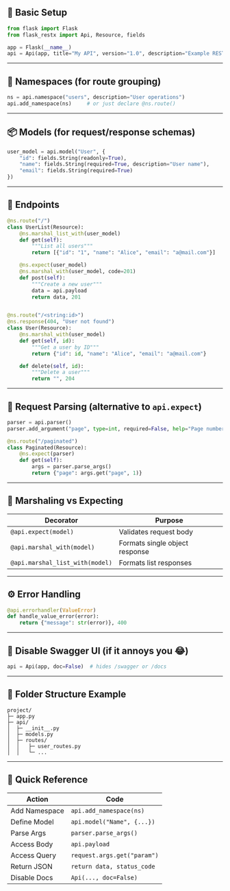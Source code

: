 ## 🧱 Basic Setup

```python
from flask import Flask
from flask_restx import Api, Resource, fields

app = Flask(__name__)
api = Api(app, title="My API", version="1.0", description="Example RESTX app")
```
---

## 🧩 Namespaces (for route grouping)

```python
ns = api.namespace("users", description="User operations")
api.add_namespace(ns)     # or just declare @ns.route()
```

---

## 📦 Models (for request/response schemas)

```python
user_model = api.model("User", {
    "id": fields.String(readonly=True),
    "name": fields.String(required=True, description="User name"),
    "email": fields.String(required=True)
})
```

---

## 🚀 Endpoints

```python
@ns.route("/")
class UserList(Resource):
    @ns.marshal_list_with(user_model)
    def get(self):
        """List all users"""
        return [{"id": "1", "name": "Alice", "email": "a@mail.com"}]

    @ns.expect(user_model)
    @ns.marshal_with(user_model, code=201)
    def post(self):
        """Create a new user"""
        data = api.payload
        return data, 201


@ns.route("/<string:id>")
@ns.response(404, "User not found")
class User(Resource):
    @ns.marshal_with(user_model)
    def get(self, id):
        """Get a user by ID"""
        return {"id": id, "name": "Alice", "email": "a@mail.com"}

    def delete(self, id):
        """Delete a user"""
        return "", 204
```

---

## 🧠 Request Parsing (alternative to `api.expect`)

```python
parser = api.parser()
parser.add_argument("page", type=int, required=False, help="Page number")

@ns.route("/paginated")
class Paginated(Resource):
    @ns.expect(parser)
    def get(self):
        args = parser.parse_args()
        return {"page": args.get("page", 1)}
```

---

## 🧰 Marshaling vs Expecting

|Decorator|Purpose|
|---|---|
|`@api.expect(model)`|Validates request body|
|`@api.marshal_with(model)`|Formats single object response|
|`@api.marshal_list_with(model)`|Formats list responses|

---

## ⚙️ Error Handling

```python
@api.errorhandler(ValueError)
def handle_value_error(error):
    return {"message": str(error)}, 400
```

---

## 📜 Disable Swagger UI (if it annoys you 😂)

```python
api = Api(app, doc=False)  # hides /swagger or /docs
```

---

## 🧩 Folder Structure Example

```
project/
├─ app.py
├─ api/
│  ├─ __init__.py
│  ├─ models.py
│  ├─ routes/
│  │   ├─ user_routes.py
│  │   └─ ...
```

---

## 🧠 Quick Reference

|Action|Code|
|---|---|
|Add Namespace|`api.add_namespace(ns)`|
|Define Model|`api.model("Name", {...})`|
|Parse Args|`parser.parse_args()`|
|Access Body|`api.payload`|
|Access Query|`request.args.get("param")`|
|Return JSON|`return data, status_code`|
|Disable Docs|`Api(..., doc=False)`|